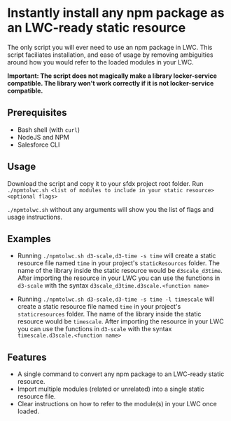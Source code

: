 # Instantly install any npm package as an LWC-ready static resource

The only script you will ever need to use an npm package in LWC. This script faciliates installation, and ease of usage by removing ambiguities around how you would refer to the loaded modules in your LWC.

**Important: The script does not magically make a library locker-service compatible. The library won't work correctly if it is not locker-service compatible.**

## Prerequisites

- Bash shell (with `curl`)
- NodeJS and NPM
- Salesforce CLI

## Usage

Download the script and copy it to your sfdx project root folder. Run `./npmtolwc.sh <list of modules to include in your static resource> <optional flags>`

`./npmtolwc.sh` without any arguments will show you the list of flags and usage instructions.

## Examples

- Running `./npmtolwc.sh d3-scale,d3-time -s time` will create a static resource file named `time` in your project's `staticResources` folder. The name of the library inside the static resource would be `d3scale_d3time`. After importing the resource in your LWC you can use the functions in `d3-scale` with the syntax `d3scale_d3time.d3scale.<function name>`

- Running `./npmtolwc.sh d3-scale,d3-time -s time -l timescale` will create a static resource file named `time` in your project's `staticresources` folder. The name of the library inside the static resource would be `timescale`. After importing the resource in your LWC you can use the functions in `d3-scale` with the syntax `timescale.d3scale.<function name>`

## Features

- A single command to convert any npm package to an LWC-ready static resource.
- Import multiple modules (related or unrelated) into a single static resource file.
- Clear instructions on how to refer to the module(s) in your LWC once loaded.
